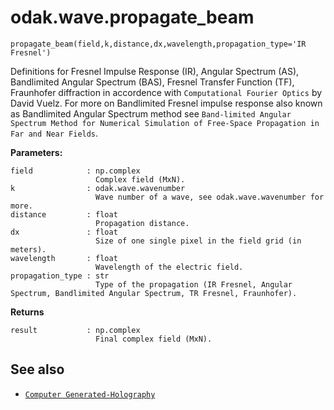 # odak.wave.propagate_beam

`propagate_beam(field,k,distance,dx,wavelength,propagation_type='IR Fresnel')`

Definitions for Fresnel Impulse Response (IR), Angular Spectrum (AS), Bandlimited Angular Spectrum (BAS), Fresnel Transfer Function (TF), Fraunhofer diffraction in accordence with `Computational Fourier Optics` by David Vuelz. 
For more on Bandlimited Fresnel impulse response also known as Bandlimited Angular Spectrum method see `Band-limited Angular Spectrum Method for Numerical Simulation of Free-Space Propagation in Far and Near Fields`.
 
**Parameters:**

    field            : np.complex
                       Complex field (MxN).
    k                : odak.wave.wavenumber
                       Wave number of a wave, see odak.wave.wavenumber for more.
    distance         : float
                       Propagation distance.
    dx               : float
                       Size of one single pixel in the field grid (in meters).
    wavelength       : float
                       Wavelength of the electric field.
    propagation_type : str
                       Type of the propagation (IR Fresnel, Angular Spectrum, Bandlimited Angular Spectrum, TR Fresnel, Fraunhofer).
                       
**Returns**

    result           : np.complex
                       Final complex field (MxN).

## See also

* [`Computer Generated-Holography`](../../cgh.md)
